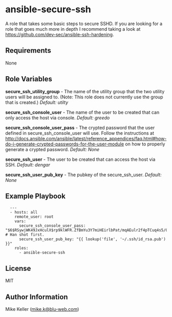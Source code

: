 ansible-secure-ssh
==================

A role that takes some basic steps to secure SSHD.  If you are looking for a role that goes much more in depth I recommend taking a look at https://github.com/dev-sec/ansible-ssh-hardening.

Requirements
------------

None

Role Variables
--------------

**secure_ssh_utility_group** - The name of the utility group that the two utility users will be assigned to. (Note: This role does not currently use the group that is created.) _Default: utilty_

**secure_ssh_console_user** - The name of the user to be created that can only access the host via console. _Default: greedo_

**secure_ssh_console_user_pass** - The crypted password that the user defined in secure_ssh_console_user will use.  Follow the instructions at http://docs.ansible.com/ansible/latest/reference_appendices/faq.html#how-do-i-generate-crypted-passwords-for-the-user-module on how to properly generate a crypted password. _Default: None_

**secure_ssh_user** - The user to be created that can access the host via SSH. _Default: dengar_

**secure_ssh_user_pub_key** - The pubkey of the secure_ssh_user. _Default: None_

Example Playbook
----------------

```
  ---
  - hosts: all
    remote_user: root
    vars:
      secure_ssh_console_user_pass: "$6$RSywjWK49JxHculX$rp9klWFR.ZfBmYu3Y7miHEirlbPat/mqAEulr2f4pTCuq4s5/QibbpaHCJbNQb5HBkC9SzUF9PicHctmgEyLx0" # Han shot first.
      secure_ssh_user_pub_key: "{{ lookup('file', '~/.ssh/id_rsa.pub') }}"
    roles:
      - ansible-secure-ssh
```

License
-------

MIT

Author Information
------------------

Mike Keller (mike.k@blu-web.com)
